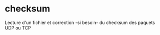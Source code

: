 checksum
========

Lecture d'un fichier et correction -si besoin- du checksum des paquets UDP ou TCP